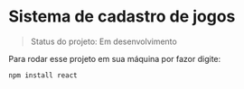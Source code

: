 <h1>Sistema de cadastro de jogos</h1>

>Status do projeto: Em desenvolvimento

Para rodar esse projeto em sua máquina por fazor digite:

```
npm install react
